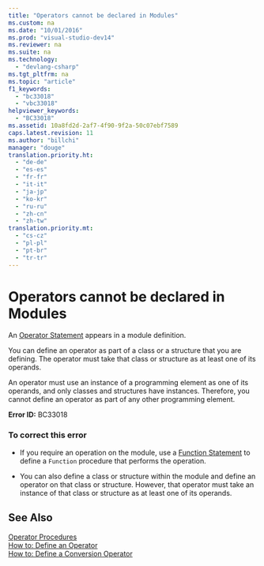 ```yaml
---
title: "Operators cannot be declared in Modules"
ms.custom: na
ms.date: "10/01/2016"
ms.prod: "visual-studio-dev14"
ms.reviewer: na
ms.suite: na
ms.technology: 
  - "devlang-csharp"
ms.tgt_pltfrm: na
ms.topic: "article"
f1_keywords: 
  - "bc33018"
  - "vbc33018"
helpviewer_keywords: 
  - "BC33018"
ms.assetid: 10a8fd2d-2af7-4f90-9f2a-50c07ebf7589
caps.latest.revision: 11
ms.author: "billchi"
manager: "douge"
translation.priority.ht: 
  - "de-de"
  - "es-es"
  - "fr-fr"
  - "it-it"
  - "ja-jp"
  - "ko-kr"
  - "ru-ru"
  - "zh-cn"
  - "zh-tw"
translation.priority.mt: 
  - "cs-cz"
  - "pl-pl"
  - "pt-br"
  - "tr-tr"
---
```

# Operators cannot be declared in Modules
An [Operator Statement](../Topic/Operator%20Statement.md) appears in a module definition.  
  
 You can define an operator as part of a class or a structure that you are defining. The operator must take that class or structure as at least one of its operands.  
  
 An operator must use an instance of a programming element as one of its operands, and only classes and structures have instances. Therefore, you cannot define an operator as part of any other programming element.  
  
 **Error ID:** BC33018  
  
### To correct this error  
  
-   If you require an operation on the module, use a [Function Statement](../Topic/Function%20Statement%20\(Visual%20Basic\).md) to define a `Function` procedure that performs the operation.  
  
-   You can also define a class or structure within the module and define an operator on that class or structure. However, that operator must take an instance of that class or structure as at least one of its operands.  
  
## See Also  
 [Operator Procedures](../Topic/Operator%20Procedures%20\(Visual%20Basic\).md)   
 [How to: Define an Operator](../Topic/How%20to:%20Define%20an%20Operator%20\(Visual%20Basic\).md)   
 [How to: Define a Conversion Operator](../Topic/How%20to:%20Define%20a%20Conversion%20Operator%20\(Visual%20Basic\).md)